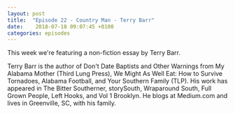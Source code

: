 ```yaml
---
layout: post
title:  "Episode 22 - Country Man - Terry Barr"
date:    2018-07-18 09:07:45 +0100
categories: episodes
---
```


This week we're featuring a non-fiction essay by Terry Barr.

Terry Barr is the author of Don't Date Baptists and Other Warnings
from My Alabama Mother (Third Lung Press), We Might As Well Eat: How
to Survive Tornadoes, Alabama Football, and Your Southern Family
(TLP). His work has appeared in The Bitter Southerner, storySouth,
Wraparound South, Full Grown People, Left Hooks, and Vol 1
Brooklyn. He blogs at Medium.com and lives in Greenville, SC, with his
family.
